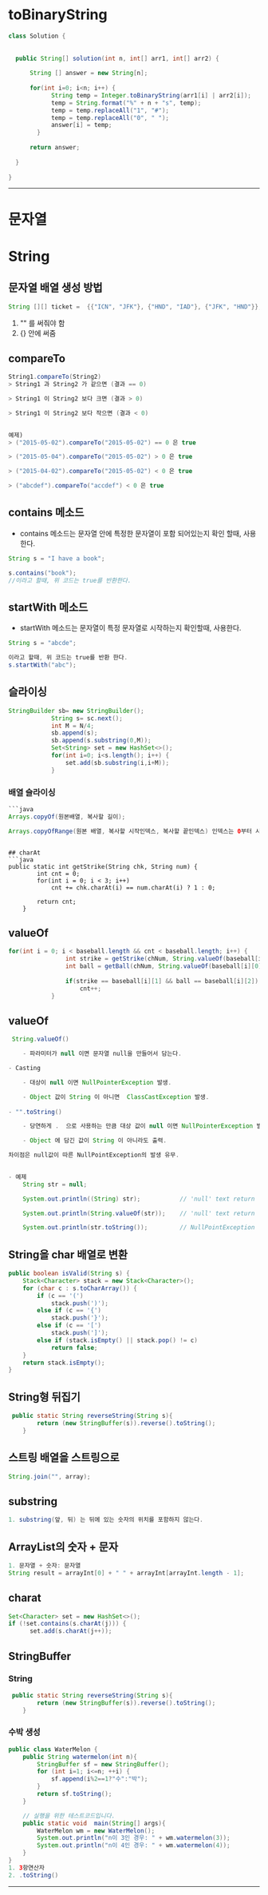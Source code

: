 # toBinaryString
```java
class Solution {
  
  
  public String[] solution(int n, int[] arr1, int[] arr2) {
      
      String [] answer = new String[n];
      
      for(int i=0; i<n; i++) {          
            String temp = Integer.toBinaryString(arr1[i] | arr2[i]);  
            temp = String.format("%" + n + "s", temp);
            temp = temp.replaceAll("1", "#");
            temp = temp.replaceAll("0", " ");
            answer[i] = temp;
        }
      
      return answer;
      
  }
  
}
```


<hr/>

# 문자열
# String
## 문자열 배열 생성 방법
```java
String [][] ticket =  {{"ICN", "JFK"}, {"HND", "IAD"}, {"JFK", "HND"}};
```
1. "" 를 써줘야 함
2. {} 안에 써줌


## compareTo
```java
String1.compareTo(String2)
> String1 과 String2 가 같으면 (결과 == 0)

> String1 이 String2 보다 크면 (결과 > 0)

> String1 이 String2 보다 작으면 (결과 < 0)

 
예제)
> ("2015-05-02").compareTo("2015-05-02") == 0 은 true

> ("2015-05-04").compareTo("2015-05-02") > 0 은 true

> ("2015-04-02").compareTo("2015-05-02") < 0 은 true

> ("abcdef").compareTo("accdef") < 0 은 true

```

## contains 메소드
* contains 메소드는 문자열 안에 특정한 문자열이 포함 되어있는지 확인 할때, 사용한다.
```java
String s = "I have a book";  

s.contains("book");
//이라고 할때, 위 코드는 true를 반환한다.
```

## startWith 메소드
* startWith 메소드는 문자열이 특정 문자열로 시작하는지 확인할때, 사용한다.

```java
String s = "abcde";

이라고 할때, 위 코드는 true를 반환 한다.
s.startWith("abc");
```


## 슬라이싱
```java
StringBuilder sb= new StringBuilder();
            String s= sc.next();
            int M = N/4;
            sb.append(s);
            sb.append(s.substring(0,M));
            Set<String> set = new HashSet<>();
            for(int i=0; i<s.length(); i++) {
                set.add(sb.substring(i,i+M));
            }
```

### 배열 슬라이싱
```java
```java
Arrays.copyOf(원본배열, 복사할 길이);

Arrays.copyOfRange(원본 배열, 복사할 시작인덱스, 복사할 끝인덱스) 인덱스는 0부터 시작하는것 기준
```
```

## charAt
```java
public static int getStrike(String chk, String num) {
		int cnt = 0;
		for(int i = 0; i < 3; i++)
			cnt += chk.charAt(i) == num.charAt(i) ? 1 : 0;
		
		return cnt;
	}
```

## valueOf
```java
for(int i = 0; i < baseball.length && cnt < baseball.length; i++) {
            	int strike = getStrike(chNum, String.valueOf(baseball[i][0]));
            	int ball = getBall(chNum, String.valueOf(baseball[i][0])); 
        		
            	if(strike == baseball[i][1] && ball == baseball[i][2])
            		cnt++;
            }
```

## valueOf
```java
 String.valueOf()

    - 파라미터가 null 이면 문자열 null을 만들어서 담는다.

- Casting

    - 대상이 null 이면 NullPointerException 발생.

    - Object 값이 String 이 아니면  ClassCastException 발생.
    
- "".toString()

    - 당연하게 .  으로 사용하는 만큼 대상 값이 null 이면 NullPointerException 발생.

    - Object 에 담긴 값이 String 이 아니라도 출력.

차이점은 null값이 따른 NullPointException의 발생 유무.

 
- 예제
	String str = null;

	System.out.println((String) str);           // 'null' text return

	System.out.println(String.valueOf(str));    // 'null' text return

	System.out.println(str.toString());         // NullPointException
```

## String을 char 배열로 변환
```java
public boolean isValid(String s) {
	Stack<Character> stack = new Stack<Character>();
	for (char c : s.toCharArray()) {
		if (c == '(')
			stack.push(')');
		else if (c == '{')
			stack.push('}');
		else if (c == '[')
			stack.push(']');
		else if (stack.isEmpty() || stack.pop() != c)
			return false;
	}
	return stack.isEmpty();
}
```

## String형 뒤집기
```java
 public static String reverseString(String s){
        return (new StringBuffer(s)).reverse().toString();
    }
```

## 스트링 배열을 스트링으로
```java
String.join("", array);
```

## substring
```java
1. substring(앞, 뒤) 는 뒤에 있는 숫자의 위치를 포함하지 않는다.
```

## ArrayList의 숫자 + 문자
```java
1. 문자열 + 숫자: 문자열
String result = arrayInt[0] + " " + arrayInt[arrayInt.length - 1];
```

## charat
```java
Set<Character> set = new HashSet<>();
if (!set.contains(s.charAt(j))) {
      set.add(s.charAt(j++));
```

## StringBuffer
### String
```java
 public static String reverseString(String s){
        return (new StringBuffer(s)).reverse().toString();
    }
```


### 수박 생성
```java
public class WaterMelon {
    public String watermelon(int n){
        StringBuffer sf = new StringBuffer();
        for (int i=1; i<=n; ++i) {
            sf.append(i%2==1?"수":"박");
        }
        return sf.toString();
    }

    // 실행을 위한 테스트코드입니다.
    public static void  main(String[] args){
        WaterMelon wm = new WaterMelon();
        System.out.println("n이 3인 경우: " + wm.watermelon(3));
        System.out.println("n이 4인 경우: " + wm.watermelon(4));
    }
}
1. 3항연산자
2. .toString()

```


<hr/>
